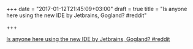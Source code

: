 +++
date = "2017-01-12T21:45:09+03:00"
draft = true
title = "Is anyone here using the new IDE by Jetbrains, Gogland?  #reddit"

+++

<p><a href="https://t.co/0SUj12O1Xm">Is anyone here using the new IDE by Jetbrains, Gogland?  #reddit</a></p>
